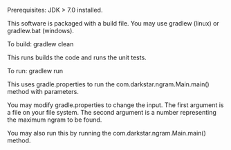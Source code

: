 Prerequisites: JDK > 7.0 installed.

This software is packaged with a build file. You may use gradlew (linux) or gradlew.bat (windows).

To build: gradlew clean

This runs builds the code and runs the unit tests.

To run: gradlew run

This uses gradle.properties to run the com.darkstar.ngram.Main.main() method with parameters.

You may modify gradle.properties to change the input. The first argument is a file on your file system.
The second argument is a number representing the maximum ngram to be found.

You may also run this by running the com.darkstar.ngram.Main.main() method.